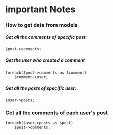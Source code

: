 # important Notes

### How to get data from models

##### Get all the comments of specific post:
```
$post->comments;
```

##### Get the user who created a comment 
```
foreach($post->comments as $comment)
    $comment->user;
```

##### Get all the posts of specific user:
```
$user->posts;
```

### Get all the comments of each user's post 
```
foreach($user->posts as $post)
    $post->comments;
```


